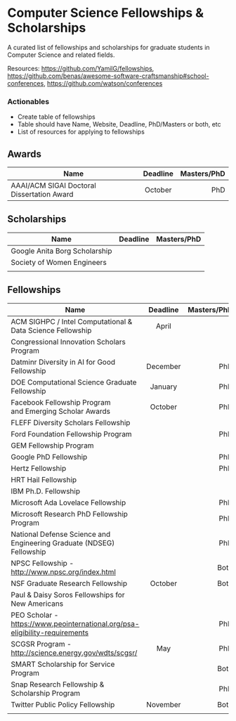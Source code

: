 # Computer Science Fellowships & Scholarships
A curated list of fellowships and scholarships for graduate students in Computer Science and related fields.

Resources: https://github.com/YamilG/fellowships, https://github.com/benas/awesome-software-craftsmanship#school-conferences, https://github.com/watson/conferences

### Actionables
* Create table of fellowships
* Table should have Name, Website, Deadline, PhD/Masters or both, etc
* List of resources for applying to fellowships


## Awards
| Name          | Deadline      | Masters/PhD  |
| ------------- |:-------------:| ------------:|
| AAAI/ACM SIGAI Doctoral Dissertation Award  | October | PhD |


## Scholarships
| Name          | Deadline      | Masters/PhD  |
| ------------- |:-------------:| ------------:|
| Google Anita Borg Scholarship |      |        |
|  Society of Women Engineers |               |              |
|               |               |              |


## Fellowships 
| Name          | Deadline      | Masters/PhD  |
| ------------- |:-------------:| ------------:|
| ACM SIGHPC / Intel Computational & Data Science Fellowship | April |              |
| Congressional Innovation Scholars Program |               |              |
| Datminr Diversity in AI for Good Fellowship | December | PhD |
| DOE Computational Science Graduate Fellowship | January | PhD |
| Facebook Fellowship Program and Emerging Scholar Awards | October | PhD |
| FLEFF Diversity Scholars Fellowship     |               |              |
| Ford Foundation Fellowship Program |               | PhD |
| GEM Fellowship Program |               |              |
| Google PhD Fellowship |               | PhD |
| Hertz Fellowship |               | PhD |
| HRT Hail Fellowship |               |              |
| IBM Ph.D. Fellowship |               |              |
| Microsoft Ada Lovelace Fellowship |               | PhD |
| Microsoft Research PhD Fellowship Program |              | PhD |
| National Defense Science and Engineering Graduate (NDSEG) Fellowship |               | PhD |
| NPSC Fellowship - http://www.npsc.org/index.html|               | Both |
| NSF Graduate Research Fellowship | October | Both |
| Paul & Daisy Soros Fellowships for New Americans |               |              |
| PEO Scholar -  https://www.peointernational.org/psa-eligibility-requirements |               | PhD |
| SCGSR Program - http://science.energy.gov/wdts/scgsr/ | May | PhD |
| SMART Scholarship for Service Program |               | Both |
| Snap Research Fellowship & Scholarship Program |               | PhD |
| Twitter Public Policy Fellowship | November | Both |
|               |               |              |
